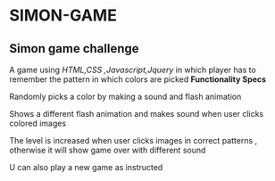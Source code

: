 # SIMON-GAME
<h2>Simon game challenge</h2>
A game using <i>HTML,CSS ,Javascript,Jquery </i> in which player has to remember the pattern in which colors are picked
<b>Functionality Specs</b>
   <p> Randomly picks a color by making a sound and flash animation</p>
   <p> Shows a different flash animation and makes sound when user clicks colored images</p>
   <p> The level is increased when user clicks images in correct patterns 
     , otherwise it will show game over with different sound </p>
   <p>  U can also play a new game as instructed</p>
